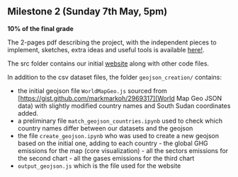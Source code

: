 ## Milestone 2 (Sunday 7th May, 5pm)

**10% of the final grade**

The 2-pages pdf describing the project, with the independent pieces to implement, sketches, extra ideas and useful tools is available [here!](./Milestone2.pdf).

The src folder contains our initial [website](https://com-480-data-visualization.github.io/project-2023-data-divas/Milestone2/src/) along with other code files.

In addition to the csv dataset files, the folder `geojson_creation/` contains:
- the initial geojson file `WorldMapGeo.js` sourced from [https://gist.github.com/markmarkoh/2969317](World Map Geo JSON data) with slightly modified country names and South Sudan coordinates added.
- a preliminary file `match_geojson_countries.ipynb` used to check which country names differ between our datasets and the geojson
- the file `create_geojson.ipynb` who was used to create a new geojson based on the initial one, adding to each country 
      - the global GHG emissions for the map (core visualization)
      - all the sectors emissions for the second chart
      - all the gases emissions for the third chart
- `output_geojson.js` which is the file used for the website
